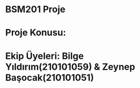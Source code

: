 # BSM201 Proje
# Proje Konusu:
# Ekip Üyeleri: Bilge Yıldırım(210101059) & Zeynep Başocak(210101051)
